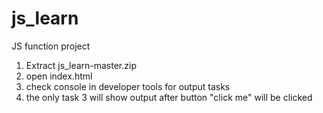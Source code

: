 # js_learn
JS function project
1. Extract js_learn-master.zip
2. open index.html
3. check console in developer tools for output tasks
4. the only task 3 will show output after button "click me" will be clicked
